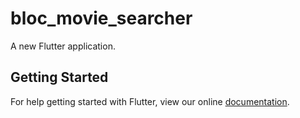 # bloc_movie_searcher

A new Flutter application.

## Getting Started

For help getting started with Flutter, view our online
[documentation](https://flutter.io/).
